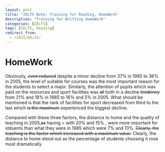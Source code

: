 ```yaml
---
layout: post
title: "IELTS Note: Training for Reading, HomeWork"
description: "Training for Writting HomeWork"
categories: [IELTS]
tags: [IELTS, Reading]
redirect_from:
  - /2021/06/15/
---
```



# HomeWork

Obviously, ~~even reduced~~ despite a minor decline  from 37% in 1985 to 36% in 2005, the level of suitable for courses was the most important reason for the students to select a major. Similarly, the attention of pupils which was paid on the resources and sport facilities was ~~all~~ both in a decline ~~tendency~~ from 21% and 18% in 1985 to 16% and 5% in 2005. What should be mentioned is that the rank of facilities for sport decreased from third to the last which ~~is the maximum~~ experienced the biggest decline. 

Compared with these three factors, the distance to home and the quality of teaching in 2005,~~as~~ having = with 20% and 15% , were more important for stduents than what they were in 1985 which were 7% and 13%. ~~Clearly, the teaching is the factor which increased with a maximum value.~~ Clearly, the distance to home stood out as the percentage of students choosing it rose most dramatically.

